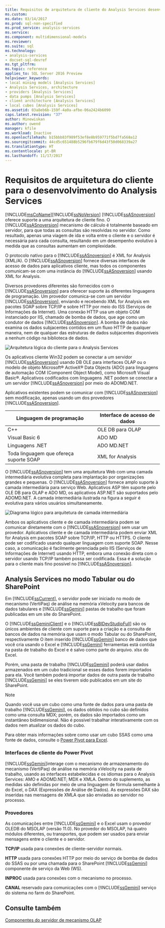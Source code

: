 ```yaml
---
title: Requisitos de arquitetura de cliente do Analysis Services desenvolvimento | Microsoft Docs
ms.custom: 
ms.date: 03/14/2017
ms.prod: sql-non-specified
ms.prod_service: analysis-services
ms.service: 
ms.component: multidimensional-models
ms.reviewer: 
ms.suite: sql
ms.technology:
- analysis-services
- docset-sql-devref
ms.tgt_pltfrm: 
ms.topic: reference
applies_to: SQL Server 2016 Preview
helpviewer_keywords:
- local mining models [Analysis Services]
- Analysis Services, architecture
- providers [Analysis Services]
- data pumps [Analysis Services]
- client architecture [Analysis Services]
- local cubes [Analysis Services]
ms.assetid: 03a8eb6b-159f-4a0a-afbe-06a2424b6090
caps.latest.revision: "37"
author: Minewiskan
ms.author: owend
manager: kfile
ms.workload: Inactive
ms.openlocfilehash: b15bbb83f989f53ef8e8b959771f5bd7fa568a12
ms.sourcegitcommit: 44cd5c651488b5296fb679f6d43f50d068339a27
ms.translationtype: HT
ms.contentlocale: pt-BR
ms.lasthandoff: 11/17/2017
---
```

# <a name="client-architecture-requirements-for-analysis-services-development"></a>Requisitos de arquitetura do cliente para o desenvolvimento do Analysis Services
  [!INCLUDE[msCoName](../../../includes/msconame-md.md)][!INCLUDE[ssNoVersion](../../../includes/ssnoversion-md.md)] [!INCLUDE[ssASnoversion](../../../includes/ssasnoversion-md.md)] oferece suporte a uma arquitetura de cliente fino. O [!INCLUDE[ssASnoversion](../../../includes/ssasnoversion-md.md)] mecanismo de cálculo é totalmente baseado em servidor, para que todas as consultas são resolvidas no servidor. Como resultado, apenas uma viagem de ida e volta entre o cliente e o servidor é necessária para cada consulta, resultando em um desempenho evolutivo à medida que as consultas aumentam em complexidade.  
  
 O protocolo nativo para o [!INCLUDE[ssASnoversion](../../../includes/ssasnoversion-md.md)] é XML for Analysis (XML/A). O [!INCLUDE[ssASnoversion](../../../includes/ssasnoversion-md.md)] fornece diversas interfaces de acesso de dados para aplicativos cliente, mas todos os componentes comunicam-se com uma instância do [!INCLUDE[ssASnoversion](../../../includes/ssasnoversion-md.md)] usando XML for Analysis.  
  
 Diversos provedores diferentes são fornecidos com o [!INCLUDE[ssASnoversion](../../../includes/ssasnoversion-md.md)] para oferecer suporte às diferentes linguagens de programação. Um provedor comunica-se com um servidor [!INCLUDE[ssASnoversion](../../../includes/ssasnoversion-md.md)], enviando e recebendo XML for Analysis em pacotes SOAP sobre TCP/IP e sobre HTTP por meio do ISS (Serviços de Informações da Internet). Uma conexão HTTP usa um objeto COM instanciado por IIS, chamado de bomba de dados, que age como um condutor de dados [!INCLUDE[ssASnoversion](../../../includes/ssasnoversion-md.md)]. A bomba de dados não examina os dados subjacentes contidos em um fluxo HTTP de qualquer maneira, nem de qualquer das estruturas de dados subjacentes disponíveis a nenhum código na biblioteca de dados.  
  
 ![Arquitetura lógica do cliente para o Analysis Services](../../../analysis-services/multidimensional-models/olap-physical/media/as-clientarch9.gif "arquitetura lógica de cliente para o Analysis Services")  
  
 Os aplicativos cliente Win32 podem se conectar a um servidor [!INCLUDE[ssASnoversion](../../../includes/ssasnoversion-md.md)] usando DB OLE para interfaces OLAP ou o modelo de objeto Microsoft® ActiveX® Data Objects (ADO) para linguagens de automação COM (Component Object Model), como Microsoft Visual Basic®. Aplicativos codificados com linguagens .NET podem se conectar a um servidor [!INCLUDE[ssASnoversion](../../../includes/ssasnoversion-md.md)] por meio do ADOMD.NET.  
  
 Aplicativos existentes podem se comunicar com [!INCLUDE[ssASnoversion](../../../includes/ssasnoversion-md.md)] sem modificação, apenas usando um dos provedores [!INCLUDE[ssASnoversion](../../../includes/ssasnoversion-md.md)].  
  
|Linguagem de programação|Interface de acesso de dados|  
|--------------------------|---------------------------|  
|C++|OLE DB para OLAP|  
|Visual Basic 6|ADO MD|  
|Linguagens .NET|ADO MD.NET|  
|Toda linguagem que ofereça suporte SOAP|XML for Analysis|  
  
 O [!INCLUDE[ssASnoversion](../../../includes/ssasnoversion-md.md)] tem uma arquitetura Web com uma camada intermediária evolutiva completa para implantação por organizações grandes e pequenas. O [!INCLUDE[ssASnoversion](../../../includes/ssasnoversion-md.md)] fornece amplo suporte à camada intermediária para serviço Web. Aplicativos ASP têm suporte pelo OLE DB para OLAP e ADO MD, os aplicativos ASP.NET são suportados pelo ADOMD.NET. A camada intermediária ilustrada na figura a seguir é evolutiva para vários usuários simultaneamente.  
  
 ![Diagrama lógico para arquitetura de camada intermediária](../../../analysis-services/multidimensional-models/olap-physical/media/as-midtierarch9.gif "diagrama lógico para arquitetura de camada intermediária")  
  
 Ambos os aplicativos cliente e de camada intermediária podem se comunicar diretamente com o [!INCLUDE[ssASnoversion](../../../includes/ssasnoversion-md.md)] sem usar um provedor. Aplicativos cliente e de camada intermediária podem enviar XML for Analysis em pacotes SOAP sobre TCP/IP, HTTP ou HTTPS. O cliente pode ser codificado usando qualquer linguagem com suporte SOAP. Nesse caso, a comunicação é facilmente gerenciada pelo IIS (Serviços de Informações de Internet) usando HTTP, embora uma conexão direta com o servidor usando TCP/IP também possa ser codificada. Essa é a solução para o cliente mais fino possível no [!INCLUDE[ssASnoversion](../../../includes/ssasnoversion-md.md)].  
  
## <a name="analysis-services-in-tabular-or-sharepoint-mode"></a>Analysis Services no modo Tabular ou do SharePoint  
 Em [!INCLUDE[ssCurrent](../../../includes/sscurrent-md.md)], o servidor pode ser iniciado no modo de mecanismo (VertiPaq) de análise na memória xVelocity para bancos de dados tabulares e [!INCLUDE[ssGemini](../../../includes/ssgemini-md.md)] pastas de trabalho que foram publicadas em um site do SharePoint.  
  
 O [!INCLUDE[ssGeminiClient](../../../includes/ssgeminiclient-md.md)] e o [!INCLUDE[ssBIDevStudioFull](../../../includes/ssbidevstudiofull-md.md)] são os únicos ambientes de cliente com suporte para a criação e a consulta de bancos de dados na memória que usam o modo Tabular ou do SharePoint, respectivamente O item inserido [!INCLUDE[ssGemini](../../../includes/ssgemini-md.md)] banco de dados que você cria usando o Excel e [!INCLUDE[ssGemini](../../../includes/ssgemini-md.md)] ferramentas está contida na pasta de trabalho do Excel e é salvo como parte do arquivo. xlsx do Excel.  
  
 Porém, uma pasta de trabalho [!INCLUDE[ssGemini](../../../includes/ssgemini-md.md)] poderá usar dados armazenados em um cubo tradicional se esses dados forem importados para ela. Você também poderá importar dados de outra pasta de trabalho [!INCLUDE[ssGemini](../../../includes/ssgemini-md.md)] se eles tiverem sido publicados em um site do SharePoint.  
  
> [!NOTE]  
>  Quando você usa um cubo como uma fonte de dados para uma pasta de trabalho [!INCLUDE[ssGemini](../../../includes/ssgemini-md.md)], os dados obtidos no cubo são definidos como uma consulta MDX; porém, os dados são importados como um instantâneo bidimensional. Não é possível trabalhar interativamente com os dados nem atualizar os dados do cubo.  
  
 Para obter mais informações sobre como usar um cubo SSAS como uma fonte de dados, consulte o [Power Pivot para Excel](http://go.microsoft.com/fwlink/?LinkId=164234).  
  
### <a name="interfaces-for-power-pivot-client"></a>Interfaces de cliente do Power Pivot  
 [!INCLUDE[ssGemini](../../../includes/ssgemini-md.md)]interage com o mecanismo de armazenamento do mecanismo (VertiPaq) de análise na memória xVelocity na pasta de trabalho, usando as interfaces estabelecidas e os idiomas para o Analysis Services: AMO e ADOMD.NET; MDX e XMLA. Dentro do suplemento, as medidas são definidas por meio de uma linguagem de fórmula semelhante à do Excel, o DAX (Expressões de Análise de Dados). As expressões DAX são inseridas nas mensagens de XMLA que são enviadas ao servidor no processo.  
  
### <a name="providers"></a>Provedores  
 As comunicações entre [!INCLUDE[ssGemini](../../../includes/ssgemini-md.md)] e o Excel usam o provedor OLEDB do MSOLAP (versão 11.0). No provedor do MSOLAP, há quatro módulos diferentes, ou transportes, que podem ser usados para enviar mensagens entre o cliente e o servidor.  
  
 **TCP/IP** usada para conexões de cliente-servidor normais.  
  
 **HTTP** usada para conexões HTTP por meio do serviço de bomba de dados do SSAS ou por uma chamada para o SharePoint [!INCLUDE[ssGemini](../../../includes/ssgemini-md.md)] componente de serviço da Web (WS).  
  
 **INPROC** usada para conexões com o mecanismo no processo.  
  
 **CANAL** reservado para comunicações com o [!INCLUDE[ssGemini](../../../includes/ssgemini-md.md)] serviço do sistema no farm do SharePoint.  
  
## <a name="see-also"></a>Consulte também  
 [Componentes do servidor de mecanismo OLAP](../../../analysis-services/multidimensional-models/olap-physical/olap-engine-server-components.md)  
  
  
